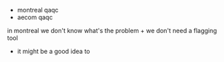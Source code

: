 - montreal qaqc
- aecom qaqc

in montreal we don't know what's the problem + we don't need a flagging tool
- it might be a good idea to 







